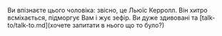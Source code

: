 Ви впізнаєте цього чоловіка: звісно, це Льюїс Керролл. Він хитро всміхається, підморгує Вам і жує зефір.
Ви дуже здивовані та [talk-to/talk-to.md](хочете запитати в нього що то було?)